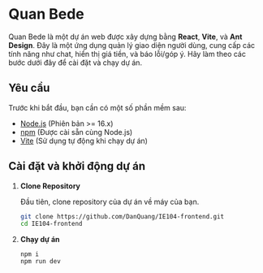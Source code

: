 # Quan Bede

Quan Bede là một dự án web được xây dựng bằng **React**, **Vite**, và **Ant Design**. Đây là một ứng dụng quản lý giao diện người dùng, cung cấp các tính năng như chat, hiển thị giá tiền, và báo lỗi/góp ý. Hãy làm theo các bước dưới đây để cài đặt và chạy dự án.

## Yêu cầu

Trước khi bắt đầu, bạn cần có một số phần mềm sau:

- [Node.js](https://nodejs.org/) (Phiên bản >= 16.x)
- [npm](https://www.npmjs.com/) (Được cài sẵn cùng Node.js)
- [Vite](https://vitejs.dev/) (Sử dụng tự động khi chạy dự án)

## Cài đặt và khởi động dự án

1. **Clone Repository**

   Đầu tiên, clone repository của dự án về máy của bạn.

   ```bash
   git clone https://github.com/DanQuang/IE104-frontend.git
   cd IE104-frontend
2. **Chạy dự án**
    ```
    npm i
    npm run dev